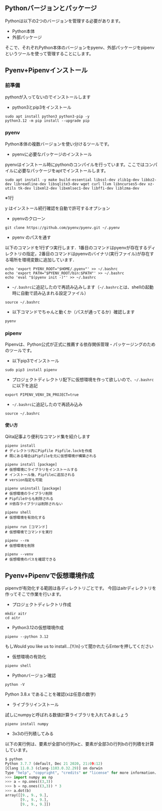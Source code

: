 ## Pythonバージョンとパッケージ
Pythonは以下の2つのバージョンを管理する必要があります。
- Python本体
- 外部パッケージ

そこで、それぞれPython本体のバージョンをpyenv、外部パッケージをpipenvというツールを使って管理することにします。

## Pyenv+Pipenvインストール

### 前準備
pythonが入ってないのでインストールします

- python3とpip3をインストール

```
sudo apt install python3 python3-pip -y
python3.12 -m pip install --upgrade pip
```


### pyenv
Python本体の複数バージョンを使い分けるツールです。

- pyenvに必要なパッケージのインストール

pyenvはインストール時にpythonのコンパイルを行っています。ここではコンパイルに必要なパッケージをaptでインストールします。
```
sudo apt install -y make build-essential libssl-dev zlib1g-dev libbz2-dev libreadline-dev libsqlite3-dev wget curl llvm libncurses5-dev xz-utils tk-dev libxml2-dev libxmlsec1-dev libffi-dev liblzma-dev
```
※1行

y はインストール続行確認を自動で許可するオプション

- pyenvのクローン

```
git clone https://github.com/pyenv/pyenv.git ~/.pyenv
```

- pyenv のパスを通す

以下のコマンドを1行ずつ実行します．1番目のコマンドはpyenvが存在するディレクトリの指定，2番目のコマンドはpyenvのバイナリ(実行ファイル)が存在する場所を環境変数に追加しています．
```
echo 'export PYENV_ROOT="$HOME/.pyenv"' >> ~/.bashrc
echo 'export PATH="$PYENV_ROOT/bin:$PATH"' >> ~/.bashrc
echo 'eval "$(pyenv init -)"' >> ~/.bashrc
```

- `~/.bashrc`に追記したので再読み込みします（`~/.bashrc`とは、shellの起動時に自動で読み込まれる設定ファイル）

```
source ~/.bashrc
```

- 以下コマンドでちゃんと動くか（パスが通ってるか）確認します

```
pyenv
```

### pipenv
Pipenvは、Python公式が正式に推薦する依存関係管理・パッケージングのためのツールです。

- 以下pip3でインストール

```
sudo pip3 install pipenv
```

- プロジェクトディレクトリ配下に仮想環境を作って欲しいので、`~/.bashrc`に以下を追記

```
export PIPENV_VENV_IN_PROJECT=true
```

- `~/.bashrc`に追記したので再読み込み

```
source ~/.bashrc
```

#### 使い方

Qiita記事より便利なコマンド集を紹介します

```
pipenv install
# ディレクトリ内にPipfile Pipfile.lockを作成
# 既にある場合はPipfileを元に仮想環境が構築される

pipenv install [package]
# 仮想環境にライブラリをインストールする
# インストール後、Pipfileに追加される
# version指定も可能

pipenv uninstall [package]
# 仮想環境のライブラリ削除
# Pipfileからも削除される
# ※依存ライブラリは削除されない

pipenv shell
# 仮想環境を有効化する

pipenv run [コマンド]
# 仮想環境でコマンドを実行

pipenv --rm
# 仮想環境を削除

pipenv --venv
# 仮想環境のパスを確認できる
```



## Pyenv+Pipenvで仮想環境作成

pipenvが有効化する範囲は各ディレクトリごとです。
今回はaitrディレクトリを作ってそこで作業を行います。

- プロジェクトディレクトリ作成

```
mkdir aitr
cd aitr
```

- Python3.12の仮想環境作成

```
pipenv --python 3.12
```
もしWould you like us to install...[Y/n]って聞かれたらEnterを押してください

- 仮想環境の有効化

```
pipenv shell
```

- Pythonバージョン確認

```
python -V
```
Python 3.8.x であることを確認(xは任意の数字)

- ライブラリインストール

試しにnumpyと呼ばれる数値計算ライブラリを入れてみましょう
```
pipenv install numpy
```

- 3x3の行列積してみる

以下の実行例は、要素が全部1の行列aと、要素が全部3の行列bの行列積を計算しています。

```python
$ python
Python 3.7.7 (default, Dec 21 2020, 21:09:12)
[Clang 11.0.3 (clang-1103.0.32.29)] on darwin
Type "help", "copyright", "credits" or "license" for more information.
>>> import numpy as np
>>> a = np.ones((3,3))
>>> b = np.ones((3,3)) * 3
>>> a.dot(b)
array([[9., 9., 9.],
       [9., 9., 9.],
       [9., 9., 9.]])
```
